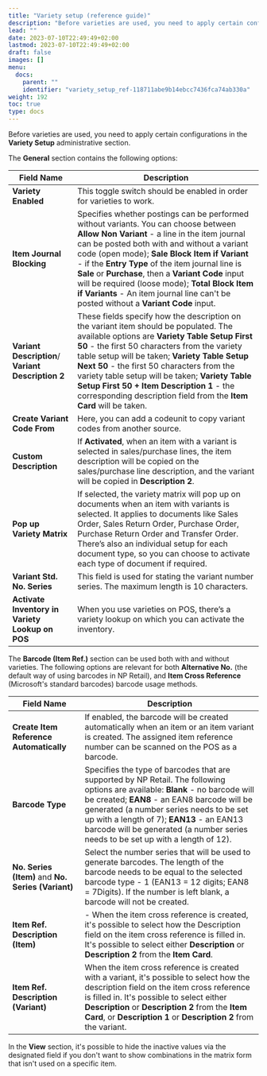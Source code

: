 ```yaml
---
title: "Variety setup (reference guide)"
description: "Before varieties are used, you need to apply certain configurations in the Variety Setup administrative section."
lead: ""
date: 2023-07-10T22:49:49+02:00
lastmod: 2023-07-10T22:49:49+02:00
draft: false
images: []
menu:
  docs:
    parent: ""
    identifier: "variety_setup_ref-118711abe9b14ebcc7436fca74ab330a"
weight: 192
toc: true
type: docs
---
```


Before varieties are used, you need to apply certain configurations in the **Variety Setup** administrative section.

The **General** section contains the following options:

| Field Name      | Description |
| ----------- | ----------- |
| **Variety Enabled**       | This toggle switch should be enabled in order for varieties to work.     |
| **Item Journal Blocking**   | Specifies whether postings can be performed without variants. You can choose between **Allow Non Variant** - a line in the item journal can be posted both with and without a variant code (open mode); **Sale Block Item if Variant** - if the **Entry Type** of the item journal line is **Sale** or **Purchase**, then a **Variant Code** input will be required (loose mode); **Total Block Item if Variants** - An item journal line can't be posted without a **Variant Code** input.      |
| **Variant Description**/ **Variant Description 2**  |  These fields specify how the description on the variant item should be populated. The available options are **Variety Table Setup First 50** - the first 50 characters from the variety table setup will be taken; **Variety Table Setup Next 50** - the first 50 characters from the variety table setup will be taken; **Variety Table Setup First 50 + Item Description 1** - the corresponding description field from the **Item Card** will be taken.   |
| **Create Variant Code From** | Here, you can add a codeunit to copy variant codes from another source. |
| **Custom Description** | If **Activated**, when an item with a variant is selected in sales/purchase lines, the item description will be copied on the sales/purchase line description, and the variant will be copied in **Description 2**.   |
| **Pop up Variety Matrix**  | If selected, the variety matrix will pop up on documents when an item with variants is selected. It applies to documents like Sales Order, Sales Return Order, Purchase Order, Purchase Return Order and Transfer Order. There’s also an individual setup for each document type, so you can choose to activate each type of document if required.   |
| **Variant Std. No. Series**  | This field is used for stating the variant number series. The maximum length is 10 characters.  |
| **Activate Inventory in Variety Lookup on POS** | When you use varieties on POS, there’s a variety lookup on which you can activate the inventory. | 

The **Barcode (Item Ref.)** section can be used both with and without varieties. The following options are relevant for both **Alternative No.** (the default way of using barcodes in NP Retail), and **Item Cross Reference** (Microsoft's standard barcodes) barcode usage methods.

| Field Name      | Description |
| ----------- | ----------- |
| **Create Item Reference Automatically**       | If enabled, the barcode will be created automatically when an item or an item variant is created. The assigned item reference number can be scanned on the POS as a barcode.      |
| **Barcode Type**   | Specifies the type of barcodes that are supported by NP Retail. The following options are available: **Blank** - no barcode will be created; **EAN8** - an EAN8 barcode will be generated (a number series needs to be set up with a length of 7); **EAN13** - an EAN13 barcode will be generated (a number series needs to be set up with a length of 12).     |
| **No. Series (Item)** and **No. Series (Variant)**  | Select the number series that will be used to generate barcodes. The length of the barcode needs to be equal to the selected barcode type - 1 (EAN13 = 12 digits; EAN8 = 7Digits). If the number is left blank, a barcode will not be created.   |
| **Item Ref. Description (Item)** | -  When the item cross reference is created, it's possible to select how the Description field on the item cross reference is filled in. It's possible to select either **Description** or **Description 2** from the **Item Card**.  |
|  **Item Ref. Description (Variant)**   | When the item cross reference is created with a variant, it's possible to select how the description field on the item cross reference is filled in. It's possible to select either **Description** or **Description 2** from the **Item Card**, or **Description 1** or **Description 2** from the variant.  |

In the **View** section, it's possible to hide the inactive values via the designated field if you don't want to show combinations in the matrix form that isn't used on a specific item.
